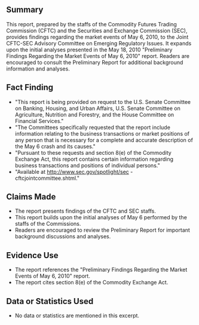 ## Summary

This report, prepared by the staffs of the Commodity Futures Trading Commission (CFTC) and the Securities and Exchange Commission (SEC), provides findings regarding the market events of May 6, 2010, to the Joint CFTC-SEC Advisory Committee on Emerging Regulatory Issues.  It expands upon the initial analyses presented in the May 18, 2010 "Preliminary Findings Regarding the Market Events of May 6, 2010" report.  Readers are encouraged to consult the Preliminary Report for additional background information and analyses.

## Fact Finding 

* "This report is being provided on request to the U.S. Senate Committee on Banking, Housing, and Urban Affairs, U.S. Senate Committee on Agriculture, Nutrition and Forestry, and the House Committee on Financial Services."
* "The Committees specifically requested  that the report include information relating to the business transactions or market positions of any person that is necessary for a complete and accurate description of the May 6 crash and its causes."
* "Pursuant to these requests and section 8(e) of the Commodity Exchange Act, this report contains certain information regarding business transactions and positions of individual persons."
* "Available at http://www.sec.gov/spotlight/sec -cftcjointcommittee.shtml."

## Claims Made

* The report presents findings of the CFTC and SEC staffs.
* This report builds upon the initial analyses of May 6 performed by the staffs of the Commissions.
* Readers are encouraged to review the Preliminary Report for important background discussions and analyses.

## Evidence Use

* The report references the "Preliminary Findings Regarding the Market Events of May 6, 2010" report.
* The report cites section 8(e) of the Commodity Exchange Act.

## Data or Statistics Used

* No data or statistics are mentioned in this excerpt. 
